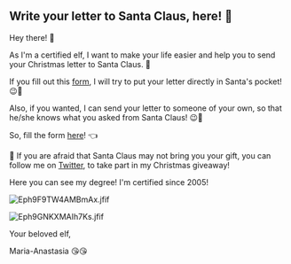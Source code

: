 ## Write your letter to Santa Claus, here! 🎅

Hey there! 👋

As I'm a certified elf, I want to make your life easier and help you to send your Christmas letter to Santa Claus. 💌

If you fill out this [form](https://forms.gle/K5Kxwi7sQKeYfmcLA), I will try to put your letter directly in Santa's pocket! 😉🎅

Also, if you wanted, I can send your letter to someone of your own, so that he/she knows what you asked from Santa Claus! 😉📧

So, fill the form [here](https://forms.gle/K5Kxwi7sQKeYfmcLA)! 👈

🎁 If you are afraid that Santa Claus may not bring you your gift, you can follow me on [Twitter](https://twitter.com/mariamou_7), to take part in my Christmas giveaway!

Here you can see my degree!
I'm certified since 2005!

![Eph9F9TW4AMBmAx.jfif](https://cdn.hashnode.com/res/hashnode/image/upload/v1639057081644/UbUilrQ8J.jpeg)

![Eph9GNKXMAIh7Ks.jfif](https://cdn.hashnode.com/res/hashnode/image/upload/v1639057086858/IP24n3XbP.jpeg)

Your beloved elf,

Maria-Anastasia 😘😘
